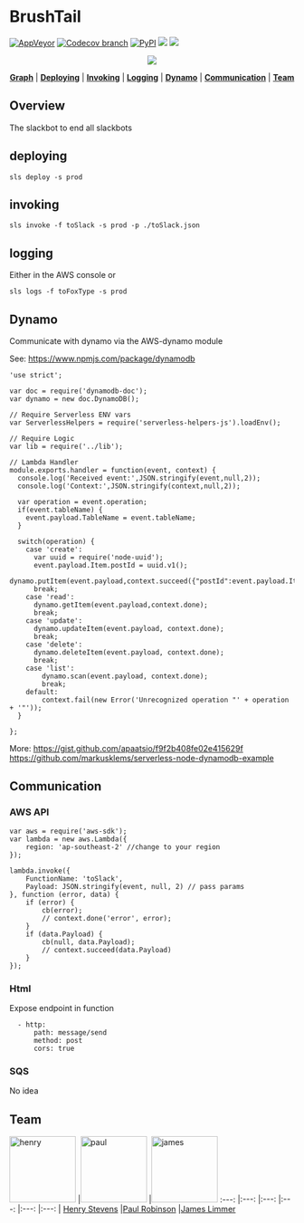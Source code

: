 # BrushTail
[![AppVeyor](https://img.shields.io/appveyor/ci/gruntjs/grunt.svg?maxAge=2592000?style=flat-square)]()
[![Codecov branch](https://img.shields.io/codecov/c/github/codecov/example-python/master.svg?maxAge=2592000?style=flat-square)]()
[![PyPI](https://img.shields.io/pypi/dw/Django.svg?maxAge=2592000?style=flat-square)]()
[![](https://img.shields.io/badge/awesome%3F-yes-red.svg)][vote]
[![](https://img.shields.io/badge/documentation-etc-red.svg?style=flat-square)][doc]

[travis]: https://travis-ci.org/b4b4r07/dotfiles
[license]: ./doc/LICENSE-MIT.txt
[platform]: ./doc/OS_X.md
[vote]: https://voting-badge.herokuapp.com/vote?url=https://github.com/b4b4r07/dotfiles
[doc]: ./etc/README.md
[bitdeli]: https://bitdeli.com/free
[dotfiles]: http://b4b4r07.com/dotfiles
<p align="center">
<a name="top" href="http://www.nextfaze.com"><img src="http://stylecampaign.com/blog/blogimages/SVG/fox.svg"></a>
</p>

<p align="center">
<b><a href="https://drive.google.com/a/nextfaze.com/file/d/0B22Pt-mTDOHMZmpVUW9GdUtzZ1U/view?usp=sharing">Graph</a></b>
|
<b><a href="#deploying">Deploying</a></b>
|
<b><a href="#invoking">Invoking</a></b>
|
<b><a href="#logging">Logging</a></b>
|
<b><a href="#dynamo">Dynamo</a></b>
|
<b><a href="#communication">Communication</a></b>
|
<b><a href="#team">Team</a></b>
</p>

## Overview

The slackbot to end all slackbots

## deploying

    sls deploy -s prod
    
## invoking

    sls invoke -f toSlack -s prod -p ./toSlack.json
    
## logging

Either in the AWS console or

    sls logs -f toFoxType -s prod
    
## Dynamo

Communicate with dynamo via the AWS-dynamo module

See: https://www.npmjs.com/package/dynamodb

    'use strict';
    
    var doc = require('dynamodb-doc');
    var dynamo = new doc.DynamoDB();
    
    // Require Serverless ENV vars
    var ServerlessHelpers = require('serverless-helpers-js').loadEnv();
    
    // Require Logic
    var lib = require('../lib');
    
    // Lambda Handler
    module.exports.handler = function(event, context) {
      console.log('Received event:',JSON.stringify(event,null,2));
      console.log('Context:',JSON.stringify(context,null,2));
    
      var operation = event.operation;
      if(event.tableName) {
        event.payload.TableName = event.tableName;
      }
    
      switch(operation) {
        case 'create':
          var uuid = require('node-uuid');
          event.payload.Item.postId = uuid.v1();
          dynamo.putItem(event.payload,context.succeed({"postId":event.payload.Item.postId}));
          break;
        case 'read':
          dynamo.getItem(event.payload,context.done);
          break;
        case 'update':
          dynamo.updateItem(event.payload, context.done);
          break;
        case 'delete':
          dynamo.deleteItem(event.payload, context.done);
          break;
        case 'list':
            dynamo.scan(event.payload, context.done);
            break;
        default:
            context.fail(new Error('Unrecognized operation "' + operation + '"'));
      }
    
    };
    
More: https://gist.github.com/apaatsio/f9f2b408fe02e415629f
https://github.com/markusklems/serverless-node-dynamodb-example
    
## Communication

### AWS API

    var aws = require('aws-sdk');
    var lambda = new aws.Lambda({
        region: 'ap-southeast-2' //change to your region
    });
    
    lambda.invoke({
        FunctionName: 'toSlack',
        Payload: JSON.stringify(event, null, 2) // pass params
    }, function (error, data) {
        if (error) {
            cb(error);
            // context.done('error', error);
        }
        if (data.Payload) {
            cb(null, data.Payload);
            // context.succeed(data.Payload)
        }
    });


### Html

Expose endpoint in function

      - http:
          path: message/send
          method: post
          cors: true

### SQS

No idea


## Team

[<img alt="henry" src="https://avatar-cdn.atlassian.com/default/96" width="117">](https://www.google.com) |[<img alt="paul" src="https://avatar-cdn.atlassian.com/default/96" width="117">](https://www.google.com) |[<img alt="james" src="https://bitbucket-assetroot.s3.amazonaws.com/c/photos/2015/Jul/21/1981462265-5-sidewaiise-avatar.png" width="117">](https://www.google.com)
:---: |:---: |:---: |:---: |:---: |:---: |
[Henry Stevens](https://www.google.com) |[Paul Robinson](https://www.google.com) |[James Limmer](https://www.google.com) 